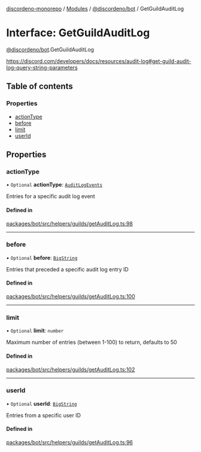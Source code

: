[discordeno-monorepo](../README.md) / [Modules](../modules.md) / [@discordeno/bot](../modules/discordeno_bot.md) / GetGuildAuditLog

# Interface: GetGuildAuditLog

[@discordeno/bot](../modules/discordeno_bot.md).GetGuildAuditLog

https://discord.com/developers/docs/resources/audit-log#get-guild-audit-log-query-string-parameters

## Table of contents

### Properties

- [actionType](discordeno_bot.GetGuildAuditLog.md#actiontype)
- [before](discordeno_bot.GetGuildAuditLog.md#before)
- [limit](discordeno_bot.GetGuildAuditLog.md#limit)
- [userId](discordeno_bot.GetGuildAuditLog.md#userid)

## Properties

### actionType

• `Optional` **actionType**: [`AuditLogEvents`](../enums/discordeno_bot.AuditLogEvents.md)

Entries for a specific audit log event

#### Defined in

[packages/bot/src/helpers/guilds/getAuditLog.ts:98](https://github.com/deepsarda/discordeno/blob/c6dc30bb/packages/bot/src/helpers/guilds/getAuditLog.ts#L98)

---

### before

• `Optional` **before**: [`BigString`](../modules/discordeno_bot.md#bigstring)

Entries that preceded a specific audit log entry ID

#### Defined in

[packages/bot/src/helpers/guilds/getAuditLog.ts:100](https://github.com/deepsarda/discordeno/blob/c6dc30bb/packages/bot/src/helpers/guilds/getAuditLog.ts#L100)

---

### limit

• `Optional` **limit**: `number`

Maximum number of entries (between 1-100) to return, defaults to 50

#### Defined in

[packages/bot/src/helpers/guilds/getAuditLog.ts:102](https://github.com/deepsarda/discordeno/blob/c6dc30bb/packages/bot/src/helpers/guilds/getAuditLog.ts#L102)

---

### userId

• `Optional` **userId**: [`BigString`](../modules/discordeno_bot.md#bigstring)

Entries from a specific user ID

#### Defined in

[packages/bot/src/helpers/guilds/getAuditLog.ts:96](https://github.com/deepsarda/discordeno/blob/c6dc30bb/packages/bot/src/helpers/guilds/getAuditLog.ts#L96)
